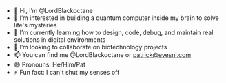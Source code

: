 - 👋 Hi, I’m @LordBlackoctane
- 👀 I’m interested in building a quantum computer inside my brain to solve life's mysteries
- 🌱 I’m currently learning how to design, code, debug, and maintain real solutions in digital environments
- 💞️ I’m looking to collaborate on biotechnology projects
- 📫 You can find me @LordBlackoctane or patrick@evesni.com
- 😄 Pronouns: He/Him/Pat
- ⚡ Fun fact: I can't shut my senses off

<!---
LordBlackoctane/LordBlackoctane is a ✨ special ✨ repository because its `README.md` (this file) appears on your GitHub profile.
You can click the Preview link to take a look at your changes.    
--->
